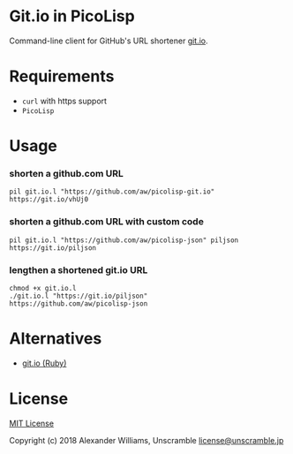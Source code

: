 # Git.io in PicoLisp

Command-line client for GitHub's URL shortener [git.io](https://git.io).

# Requirements

  * `curl` with https support
  * `PicoLisp`

# Usage

### shorten a github.com URL

```
pil git.io.l "https://github.com/aw/picolisp-git.io"
https://git.io/vhUj0

```

### shorten a github.com URL with custom code

```
pil git.io.l "https://github.com/aw/picolisp-json" piljson
https://git.io/piljson
```

### lengthen a shortened git.io URL

```
chmod +x git.io.l
./git.io.l "https://git.io/piljson"
https://github.com/aw/picolisp-json
```

# Alternatives

* [git.io (Ruby)](https://github.com/jgorset/git.io)

# License

[MIT License](LICENSE)

Copyright (c) 2018 Alexander Williams, Unscramble <license@unscramble.jp>
